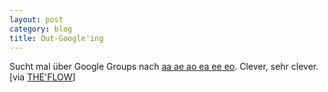 ```yaml
---
layout: post
category: blog
title: Out-Google'ing
---
```


Sucht mal über Google Groups nach [aa ae ao ea ee eo](http://groups.google.com/groups?q=aa%20ae%20ao%20ea%20ee%20eo&selm=3e0d404c.0207261202.a0246c1%40posting.google.com). Clever, sehr clever. [via [THE'FLOW](http://theflow.de/)]
